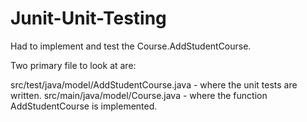 # Junit-Unit-Testing

Had to implement and test the Course.AddStudentCourse.

Two primary file to look at are:

src/test/java/model/AddStudentCourse.java  -  where the unit tests are written.
src/main/java/model/Course.java  -  where the function AddStudentCourse is implemented.
